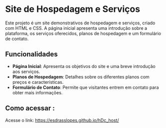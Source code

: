 # Site de Hospedagem e Serviços

Este projeto é um site demonstrativos de hospedagem e serviços, criado com HTML e CSS. A página inicial apresenta uma introdução sobre a plataforma, os serviços oferecidos, planos de hospedagem e um formulário de contato.

## Funcionalidades

- **Página Inicial**: Apresenta os objetivos do site e uma breve introdução aos serviços.
- **Planos de Hospedagem**: Detalhes sobre os diferentes planos com preços e características.
- **Formulário de Contato**: Permite que visitantes entrem em contato para obter mais informações.

## Como acessar :

Acesse o link: https://esdrasslopes.github.io/hDc_host/

